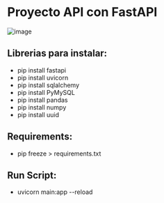 # Proyecto API con FastAPI

![image](https://appmaster.io/api/_files/PRaz3puW6DwRoBQReKNXmb/download/)

## Librerias para instalar:
- pip install fastapi
- pip install uvicorn
- pip install sqlalchemy
- pip install PyMySQL 
- pip install pandas
- pip install numpy
- pip install uuid

## Requirements:
- pip freeze > requirements.txt

## Run Script:
- uvicorn main:app --reload